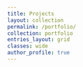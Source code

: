 ```yaml
---
title: Projects
layout: collection
permalink: /portfolio/
collection: portfolio
entries_layout: grid
classes: wide
author_profile: true
---
```

<br />
